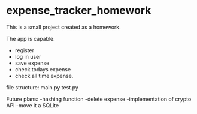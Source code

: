# expense_tracker_homework
 This is a small project created as a homework.
 
The app is capable:
- register
- log in user 
- save expense 
- check todays expense 
- check all time expense.

file structure:
 main.py
 test.py
 
 Future plans:
  -hashing function
  -delete expense
  -implementation of crypto API
  -move it a SQLite
